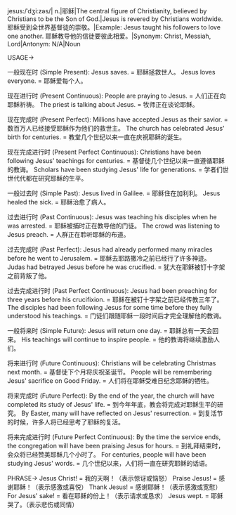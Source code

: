jesus:/ˈdʒiːzəs/| n.|耶稣|The central figure of Christianity, believed by Christians to be the Son of God.|Jesus is revered by Christians worldwide. 耶稣受到全世界基督徒的崇敬。|Example: Jesus taught his followers to love one another. 耶稣教导他的信徒要彼此相爱。|Synonym: Christ, Messiah, Lord|Antonym: N/A|Noun


USAGE->

一般现在时 (Simple Present):
Jesus saves. = 耶稣拯救世人。
Jesus loves everyone. = 耶稣爱每个人。

现在进行时 (Present Continuous):
People are praying to Jesus. = 人们正在向耶稣祈祷。
The priest is talking about Jesus. = 牧师正在谈论耶稣。

现在完成时 (Present Perfect):
Millions have accepted Jesus as their savior. = 数百万人已经接受耶稣作为他们的救世主。
The church has celebrated Jesus' birth for centuries. = 教堂几个世纪以来一直在庆祝耶稣的诞生。

现在完成进行时 (Present Perfect Continuous):
Christians have been following Jesus' teachings for centuries. = 基督徒几个世纪以来一直遵循耶稣的教诲。
Scholars have been studying Jesus' life for generations. = 学者们世世代代都在研究耶稣的生平。

一般过去时 (Simple Past):
Jesus lived in Galilee. = 耶稣住在加利利。
Jesus healed the sick. = 耶稣治愈了病人。

过去进行时 (Past Continuous):
Jesus was teaching his disciples when he was arrested. = 耶稣被捕时正在教导他的门徒。
The crowd was listening to Jesus preach. = 人群正在聆听耶稣的布道。

过去完成时 (Past Perfect):
Jesus had already performed many miracles before he went to Jerusalem. = 耶稣去耶路撒冷之前已经行了许多神迹。
Judas had betrayed Jesus before he was crucified. = 犹大在耶稣被钉十字架之前背叛了他。

过去完成进行时 (Past Perfect Continuous):
Jesus had been preaching for three years before his crucifixion. = 耶稣在被钉十字架之前已经传教三年了。
The disciples had been following Jesus for some time before they fully understood his teachings. = 门徒们跟随耶稣一段时间后才完全理解他的教诲。

一般将来时 (Simple Future):
Jesus will return one day. = 耶稣总有一天会回来。
His teachings will continue to inspire people. = 他的教诲将继续激励人们。

将来进行时 (Future Continuous):
Christians will be celebrating Christmas next month. = 基督徒下个月将庆祝圣诞节。
People will be remembering Jesus' sacrifice on Good Friday. = 人们将在耶稣受难日纪念耶稣的牺牲。

将来完成时 (Future Perfect):
By the end of the year, the church will have completed its study of Jesus' life. = 到今年年底，教会将完成对耶稣生平的研究。
By Easter, many will have reflected on Jesus' resurrection. = 到复活节的时候，许多人将已经思考了耶稣的复活。

将来完成进行时 (Future Perfect Continuous):
By the time the service ends, the congregation will have been praising Jesus for hours. = 到礼拜结束时，会众将已经赞美耶稣几个小时了。
For centuries, people will have been studying Jesus' words. = 几个世纪以来，人们将一直在研究耶稣的话语。


PHRASE->
Jesus Christ! = 我的天啊！（表示惊讶或恼怒）
Praise Jesus! = 感谢耶稣！（表示感激或喜悦）
Thank Jesus! = 感谢耶稣！（表示感激或宽慰）
For Jesus' sake! = 看在耶稣的份上！（表示请求或恳求）
Jesus wept. = 耶稣哭了。（表示悲伤或同情）
